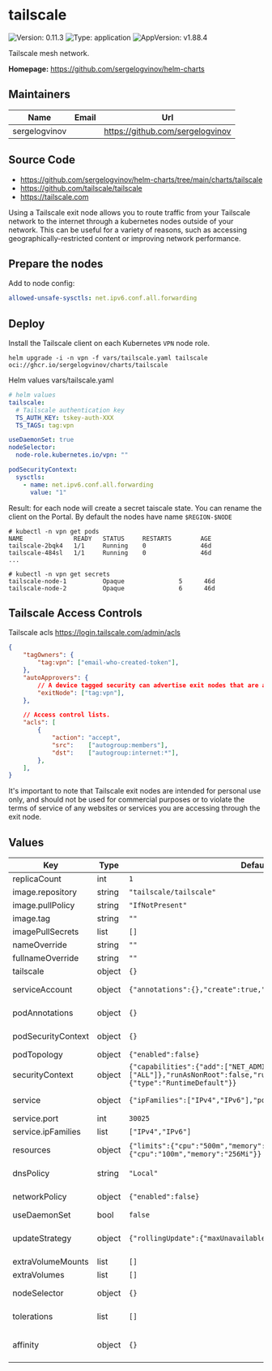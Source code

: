 # tailscale

![Version: 0.11.3](https://img.shields.io/badge/Version-0.11.3-informational?style=flat-square) ![Type: application](https://img.shields.io/badge/Type-application-informational?style=flat-square) ![AppVersion: v1.88.4](https://img.shields.io/badge/AppVersion-v1.88.4-informational?style=flat-square)

Tailscale mesh network.

**Homepage:** <https://github.com/sergelogvinov/helm-charts>

## Maintainers

| Name | Email | Url |
| ---- | ------ | --- |
| sergelogvinov |  | <https://github.com/sergelogvinov> |

## Source Code

* <https://github.com/sergelogvinov/helm-charts/tree/main/charts/tailscale>
* <https://github.com/tailscale/tailscale>
* <https://tailscale.com>

Using a Tailscale exit node allows you to route traffic from your Tailscale network to the internet through a kubernetes nodes outside of your network. This can be useful for a variety of reasons, such as accessing geographically-restricted content or improving network performance.

## Prepare the nodes

Add to node config:

```yaml
allowed-unsafe-sysctls: net.ipv6.conf.all.forwarding
```

## Deploy

Install the Tailscale client on each Kubernetes `VPN` node role.

```shell
helm upgrade -i -n vpn -f vars/tailscale.yaml tailscale oci://ghcr.io/sergelogvinov/charts/tailscale
```

Helm values vars/tailscale.yaml

```yaml
# helm values
tailscale:
  # Tailscale authentication key
  TS_AUTH_KEY: tskey-auth-XXX
  TS_TAGS: tag:vpn

useDaemonSet: true
nodeSelector:
  node-role.kubernetes.io/vpn: ""

podSecurityContext:
  sysctls:
    - name: net.ipv6.conf.all.forwarding
      value: "1"
```

Result:
for each node will create a secret taiscale state.
You can rename the client on the Portal.
By default the nodes have name `$REGION-$NODE`

```shell
# kubectl -n vpn get pods
NAME              READY   STATUS     RESTARTS        AGE
tailscale-2bqk4   1/1     Running    0               46d
tailscale-484sl   1/1     Running    0               46d
...

# kubectl -n vpn get secrets
tailscale-node-1          Opaque               5      46d
tailscale-node-2          Opaque               6      46d
```

## Tailscale Access Controls

Tailscale acls https://login.tailscale.com/admin/acls

```json
{
	"tagOwners": {
		"tag:vpn": ["email-who-created-token"],
	},
	"autoApprovers": {
		// A device tagged security can advertise exit nodes that are auto-approved
		"exitNode": ["tag:vpn"],
	},

	// Access control lists.
	"acls": [
		{
			"action": "accept",
			"src":    ["autogroup:members"],
			"dst":    ["autogroup:internet:*"],
		},
	],
}
```

It's important to note that Tailscale exit nodes are intended for personal use only,
and should not be used for commercial purposes or to violate the terms of service of any websites or services you are accessing through the exit node.

## Values

| Key | Type | Default | Description |
|-----|------|---------|-------------|
| replicaCount | int | `1` |  |
| image.repository | string | `"tailscale/tailscale"` |  |
| image.pullPolicy | string | `"IfNotPresent"` |  |
| image.tag | string | `""` |  |
| imagePullSecrets | list | `[]` |  |
| nameOverride | string | `""` |  |
| fullnameOverride | string | `""` |  |
| tailscale | object | `{}` |  |
| serviceAccount | object | `{"annotations":{},"create":true,"name":""}` | Pods Service Account. ref: https://kubernetes.io/docs/tasks/configure-pod-container/configure-service-account/ |
| podAnnotations | object | `{}` | Annotations for pod. ref: https://kubernetes.io/docs/concepts/overview/working-with-objects/annotations/ |
| podSecurityContext | object | `{}` | Pod Security Context. ref: https://kubernetes.io/docs/tasks/configure-pod-container/security-context/#set-the-security-context-for-a-pod |
| podTopology | object | `{"enabled":false}` | Add Pod Topology to the pod's hostname. |
| securityContext | object | `{"capabilities":{"add":["NET_ADMIN","NET_RAW"],"drop":["ALL"]},"runAsNonRoot":false,"runAsUser":0,"seccompProfile":{"type":"RuntimeDefault"}}` | Container Security Context. ref: https://kubernetes.io/docs/tasks/configure-pod-container/security-context/#set-the-security-context-for-a-pod |
| service | object | `{"ipFamilies":["IPv4","IPv6"],"port":30025,"type":"NodePort"}` | Service parameters ref: https://kubernetes.io/docs/concepts/services-networking/service/ |
| service.port | int | `30025` | P2P endpoints port |
| service.ipFamilies | list | `["IPv4","IPv6"]` | P2P network family |
| resources | object | `{"limits":{"cpu":"500m","memory":"512Mi"},"requests":{"cpu":"100m","memory":"256Mi"}}` | Resource requests and limits. ref: https://kubernetes.io/docs/user-guide/compute-resources/ |
| dnsPolicy | string | `"Local"` | DNS Policy for pod ref: https://kubernetes.io/docs/concepts/services-networking/dns-pod-service/ ClusterFirst or Local |
| networkPolicy | object | `{"enabled":false}` | Network Policy parameters. ref: https://kubernetes.io/docs/concepts/services-networking/network-policies/ |
| useDaemonSet | bool | `false` | Use a daemonset instead of a deployment |
| updateStrategy | object | `{"rollingUpdate":{"maxUnavailable":1},"type":"RollingUpdate"}` | pod deployment update strategy type. ref: https://kubernetes.io/docs/concepts/workloads/controllers/deployment/#updating-a-deployment |
| extraVolumeMounts | list | `[]` | Additional container volume mounts. |
| extraVolumes | list | `[]` | Additional volumes. |
| nodeSelector | object | `{}` | Node labels for pod assignment. ref: https://kubernetes.io/docs/user-guide/node-selection/ |
| tolerations | list | `[]` | Tolerations for pod assignment. ref: https://kubernetes.io/docs/concepts/configuration/taint-and-toleration/ |
| affinity | object | `{}` | Affinity for pod assignment. ref: https://kubernetes.io/docs/concepts/configuration/assign-pod-node/#affinity-and-anti-affinity |
